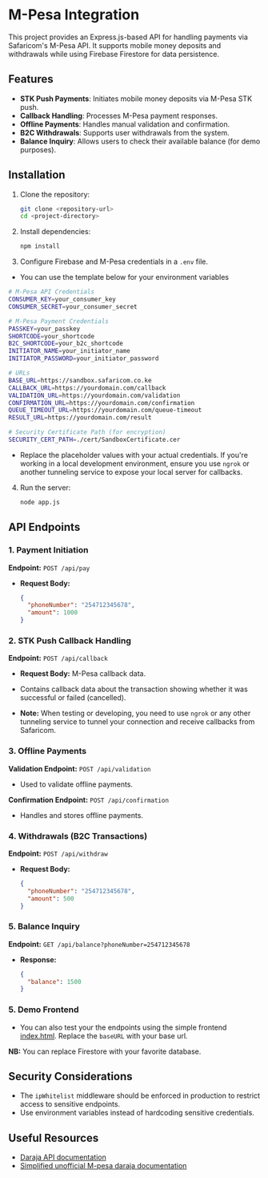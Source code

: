 # M-Pesa Integration

This project provides an Express.js-based API for handling payments via Safaricom's M-Pesa API. It supports mobile money deposits and withdrawals while using Firebase Firestore for data persistence.

## Features
- **STK Push Payments**: Initiates mobile money deposits via M-Pesa STK push.
- **Callback Handling**: Processes M-Pesa payment responses.
- **Offline Payments**: Handles manual validation and confirmation.
- **B2C Withdrawals**: Supports user withdrawals from the system.
- **Balance Inquiry**: Allows users to check their available balance (for demo purposes).


## Installation
1. Clone the repository:
   ```sh
   git clone <repository-url>
   cd <project-directory>
   ```
2. Install dependencies:
   ```sh
   npm install
   ```
3. Configure Firebase and M-Pesa credentials in a `.env` file.

- You can use the template below for your environment variables
```sh
# M-Pesa API Credentials
CONSUMER_KEY=your_consumer_key
CONSUMER_SECRET=your_consumer_secret

# M-Pesa Payment Credentials
PASSKEY=your_passkey
SHORTCODE=your_shortcode
B2C_SHORTCODE=your_b2c_shortcode
INITIATOR_NAME=your_initiator_name
INITIATOR_PASSWORD=your_initiator_password

# URLs
BASE_URL=https://sandbox.safaricom.co.ke
CALLBACK_URL=https://yourdomain.com/callback
VALIDATION_URL=https://yourdomain.com/validation
CONFIRMATION_URL=https://yourdomain.com/confirmation
QUEUE_TIMEOUT_URL=https://yourdomain.com/queue-timeout
RESULT_URL=https://yourdomain.com/result

# Security Certificate Path (for encryption)
SECURITY_CERT_PATH=./cert/SandboxCertificate.cer
```

- Replace the placeholder values with your actual credentials. If you're working in a local development environment, ensure you use `ngrok` or another tunneling service to expose your local server for callbacks.

4. Run the server:
   ```sh
   node app.js
   ```

## API Endpoints
### 1. Payment Initiation
**Endpoint:** `POST /api/pay`
- **Request Body:**
  ```json
  {
    "phoneNumber": "254712345678",
    "amount": 1000
  }
  ```


### 2. STK Push Callback Handling
**Endpoint:** `POST /api/callback`
- **Request Body:** M-Pesa callback data.
- Contains callback data about the transaction showing whether it was successful or failed (cancelled).

- **Note:** When testing or developing, you need to use `ngrok` or any other tunneling service to tunnel your connection and receive callbacks from Safaricom.

### 3. Offline Payments
**Validation Endpoint:** `POST /api/validation`
- Used to validate offline payments.

**Confirmation Endpoint:** `POST /api/confirmation`
- Handles and stores offline payments.

### 4. Withdrawals (B2C Transactions)
**Endpoint:** `POST /api/withdraw`
- **Request Body:**
  ```json
  {
    "phoneNumber": "254712345678",
    "amount": 500
  }
  ```

### 5. Balance Inquiry
**Endpoint:** `GET /api/balance?phoneNumber=254712345678`
- **Response:**
  ```json
  {
    "balance": 1500
  }
  ```
### 5. Demo Frontend
- You can also test your the endpoints using the simple frontend [index.html](./index.html). Replace the `baseURL` with your base url.

**NB:** You can replace Firestore with your favorite database.

## Security Considerations
- The `ipWhitelist` middleware should be enforced in production to restrict access to sensitive endpoints.
- Use environment variables instead of hardcoding sensitive credentials.

## Useful Resources
- [Daraja API documentation](https://developer.safaricom.co.ke/)
- [Simplified unofficial M-pesa daraja documentation](https://mpesa-docs.vercel.app/)
